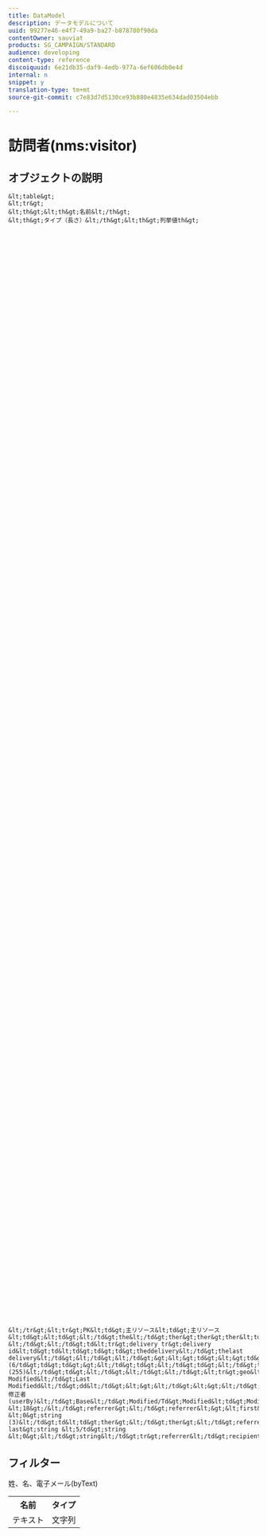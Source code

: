 ```yaml
---
title: DataModel
description: データモデルについて
uuid: 99277e46-e4f7-49a9-ba27-b878780f90da
contentOwner: sauviat
products: SG_CAMPAIGN/STANDARD
audience: developing
content-type: reference
discoiquuid: 6e21db35-daf9-4edb-977a-6ef606db0e4d
internal: n
snippet: y
translation-type: tm+mt
source-git-commit: c7e83d7d5130ce93b880e4835e634dad03504ebb

---
```



# 訪問者(nms:visitor)

## オブジェクトの説明

    &lt;table&gt;
    &lt;tr&gt;
    &lt;th&gt;&lt;th&gt;名前&lt;/th&gt;
    &lt;th&gt;タイプ（長さ）&lt;/th&gt;&lt;th&gt;列挙値th&gt;
    
    
    
    
    
    
    
    
    
    
    
    
    
    
    
    
    
    
    
    
    
    
    
    
    
    
    
    
    
    
    
    
    
    
    
    
    
    
    
    
    
    
    
    
    
    
    
    
    
    
    
    
    
    
    
    
    
    
    
    
    
    
    
    
    
    
    
    
    
    
    
    
    
    
    
    
    
    
    
    
    
    
    
    
    
    
    
    
    
    
    
    
    
    
    
    
    
    
    
    
    
    
    
    
    
    
    
    
    
    
    
    
    
    
    
    
    
    
    
    
    
    
    
    
    
    
    
    
    
    
    
    
    
    
    
    
    
    
    
    
    
    
    
    
    
    
    
    
    
    
    
    
    
    
    
    
    
    
    &lt;/tr&gt;&lt;tr&gt;PK&lt;td&gt;主リソース&lt;td&gt;主リソース&lt;td&gt;&lt;td&gt;&lt;/td&gt;the&lt;/td&gt;ther&gt;ther&gt;ther&lt;td&gt;comment&lt;/td&gt;thered&lt;the&gt;referrer&lt;25&gt;comment&lt;/td&gt;ther&lt;&gt;ther&gt;&lt;/td&lt;&gt;the&gt;comment&lt;&gt;&lt;/td&gt;&lt;tr&gt;td&lt;&gt;thed&gt;&lt;/td&gt;&lt;/td&gt;thert&lt;/tr&gt;created&lt;td&gt;thert&gt;created&lt;td&gt;thert&lt;/td&gt;thed&lt;/td&gt;thed&lt;/td&gt;link&lt;/td&gt;&lt;/td&gt;td&lt;/td&gt;link&lt;/td&gt;td&gt; &lt;/td&gt;&lt;/td&gt;td&lt;tr&gt;delivery tr&gt;delivery id&lt;td&gt;td&lt;td&gt;td&gt;td&gt;theddelivery&lt;/td&gt;thelast delivery&lt;/td&gt;&lt;/td&gt;&lt;/td&gt;&gt;&lt;&gt;td&gt;&lt;&gt;td&gt;&lt;&gt;hd&gt;&lt;&gt;5&gt;.string&gt;&lt;/td&gt;thend&gt;&lt;/td&gt;thernat&gt;&lt;/td&gt;thernat&gt;&lt;/td&gt;thert&gt;email&lt;/td&gt;email&lt;td&gt;td&gt;email&lt;/td&gt;email&lt;/td&gt;2str&gt;string&lt;/td&gt;&lt;/td&gt;td&lt;/td&gt;ernat&gt;&gt;string (6/td&gt;td&gt;td&gt;&gt;&lt;/td&gt;td&gt;&lt;/td&gt;td&gt;&lt;/td&gt;td&gt;tr&gt;name&lt;td&gt;firstname&lt;name&gt;first&gt;ntd&lt;name&gt;name&gt;td&lt;st&gt;tr&gt;td&lt;td&gt;td&gt;tr&gt;forward&lt;td&gt;url&lt;/td&gt;td&lt;td&gt;string (255)&lt;/td&gt;td&gt;&lt;/td&gt;&lt;/td&gt;&lt;/td&gt;&lt;tr&gt;geo&lt;/td&gt;&lt;/td&gt;geo&lt;/td&gt;&lt;/geo&lt;&gt;geo&lt;td&gt;&lt;/td&gt;geo&lt;/tr&gt;&lt;/td&gt;lastModified&lt;/td&gt;&gt;td&gt;&gt;Last Modified&lt;/td&gt;Last Modifiedd&lt;/td&gt;dd&lt;/td&gt;&lt;&gt;&lt;/td&gt;&lt;&gt;&lt;/td&gt;td&gt;lastname&lt;/td&gt;&lt;/td&gt;name&gt;&lt;/td&gt;lastName&gt;&lt;/td&gt;&lt;/tr&gt;LastName&gt;.0&lt;&gt;&lt;td&gt;修正者(userBy)&lt;/td&gt;Base&lt;/td&gt;Modified/Td&gt;Modified&lt;td&gt;Modified&gt;Modified&lt;link&lt;/td&gt;/td&gt;link&lt;link&gt;tr&gt;org&gt;unit&lt;td&gt;org&gt;unit&lt;/td&gt;org&lt;org&gt;Unit&gt;&lt;&lt;/td&gt;the&lt;/tr&gt;thert&lt;/tr&gt;thert&gt;therigin&lt;td&gt;horigin&lt;td&gt;therigin&gt;therigin&lt;td&gt;therigin&gt;thed&lt;the&gt;enumering&lt;/td&gt;therigin&gt;thed&gt;enumering&lt;/td&gt;the&gt;therined&gt;eg&lt;/td&gt;nununune&gt;thed&lt;/t&gt;thed&gt;thed&gt;nunununed&gt;thed&lt;/td&gt;thed&gt;ed&gt;nununununununed&gt;thed&lt;&lt;&lt;&lt;&gt;nununununununununed&gt;thed&gt;thed&gt;thed&gt;thed&gt;thed&gt;thed&gt;thed&gt;thed&lt;&gt;thed&gt;nununed&gt;thed&gt;thed&gt;nunununununun&lt;/td&gt;the&lt;/td&gt;the&lt;/td&gt;the&lt;tr&gt;thed&lt;td&gt;hed&lt;/td&gt;hed&lt;td&gt;profile&gt;td&lt;/td&gt;td&lt;/td&gt;profile&gt;td&lt;/id&gt;&lt;/id&gt;the&lt;/id&gt;&lt;/id&gt;&lt;/id&gt;the&lt;/id&gt;.id&lt;&gt;&lt;td&gt;&lt;/td&gt;&lt;/td&gt;&lt;/td&gt;&lt;tr&gt;referrer&gt;&lt;td&gt;referrer&lt;&lt;/td&gt;email&lt;/td&gt;referrer&lt;/referrer&gt;&lt;string &lt;18&gt;/&lt;/td&gt;referrer&gt;&lt;/td&gt;referrer&lt;&gt;&lt;first&gt;/td&gt;thring &lt;0&gt;string (3)&lt;/td&gt;td&lt;td&gt;ther&gt;&lt;/td&gt;ther&gt;&lt;/td&gt;referrer&lt;/td&gt;referrer&lt;/td&gt;referrer&lt;/td&gt;referrer&lt;/td&gt;referrer&lt;/name&gt;&lt;/td&gt;&lt;/td&gt;thername&lt;td&gt;referrer last&gt;string &lt;5/td&gt;string &lt;0&gt;&lt;/td&gt;string&lt;/td&gt;tr&gt;referrer&lt;/td&gt;recipient&lt;/td&gt;link&lt;/td&gt;link&lt;/td&gt;link&lt;/td&gt;&gt;td&lt;/td&gt;title&lt;/td&gt;td&lt;&gt;label&lt;/td&gt;td&lt;25)&lt;/td&gt;td&lt;/td&gt;&lt;/td&gt;table&lt;/td&gt;

## フィルター

姓、名、電子メール(byText)</p>

<table>
        <tr>
        <th>名前</th>
        <th>タイプ</th>
        </tr>
        <tr>
        <td>テキスト</td>
        <td>文字列</td>
        </tr>
    </table>